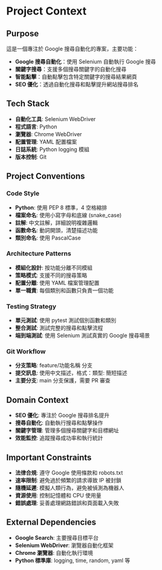 # Project Context

## Purpose

這是一個專注於 Google 搜尋自動化的專案，主要功能：

- **Google 搜尋自動化**：使用 Selenium 自動執行 Google 搜尋
- **關鍵字搜尋**：支援多個搜尋關鍵字的自動化搜尋
- **智能點擊**：自動點擊包含特定關鍵字的搜尋結果網頁
- **SEO 優化**：透過自動化搜尋和點擊提升網站搜尋排名

## Tech Stack

- **自動化工具**: Selenium WebDriver
- **程式語言**: Python
- **瀏覽器**: Chrome WebDriver
- **配置管理**: YAML 配置檔案
- **日誌系統**: Python logging 模組
- **版本控制**: Git

## Project Conventions

### Code Style

- **Python**: 使用 PEP 8 標準，4 空格縮排
- **檔案命名**: 使用小寫字母和底線 (snake_case)
- **註解**: 中文註解，詳細說明複雜邏輯
- **函數命名**: 動詞開頭，清楚描述功能
- **類別命名**: 使用 PascalCase

### Architecture Patterns

- **模組化設計**: 按功能分離不同模組
- **策略模式**: 支援不同的搜尋策略
- **配置分離**: 使用 YAML 檔案管理配置
- **單一職責**: 每個類別和函數只負責一個功能

### Testing Strategy

- **單元測試**: 使用 pytest 測試個別函數和類別
- **整合測試**: 測試完整的搜尋和點擊流程
- **端到端測試**: 使用 Selenium 測試真實的 Google 搜尋場景

### Git Workflow

- **分支策略**: feature/功能名稱 分支
- **提交訊息**: 使用中文描述，格式：類型: 簡短描述
- **主要分支**: main 分支保護，需要 PR 審查

## Domain Context

- **SEO 優化**: 專注於 Google 搜尋排名提升
- **搜尋自動化**: 自動執行搜尋和點擊操作
- **關鍵字管理**: 管理多個搜尋關鍵字和目標網址
- **效能監控**: 追蹤搜尋成功率和執行統計

## Important Constraints

- **法律合規**: 遵守 Google 使用條款和 robots.txt
- **速率限制**: 避免過於頻繁的請求導致 IP 被封鎖
- **隨機延遲**: 模擬人類行為，避免被偵測為機器人
- **資源使用**: 控制記憶體和 CPU 使用量
- **錯誤處理**: 妥善處理網路錯誤和頁面載入失敗

## External Dependencies

- **Google Search**: 主要搜尋目標平台
- **Selenium WebDriver**: 瀏覽器自動化框架
- **Chrome 瀏覽器**: 自動化執行環境
- **Python 標準庫**: logging, time, random, yaml 等

